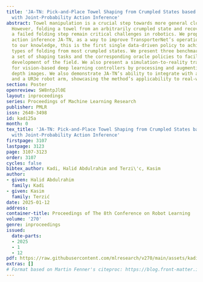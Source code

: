 ```yaml
---
title: 'JA-TN: Pick-and-Place Towel Shaping from Crumpled States based on TransporterNet
  with Joint-Probability Action Inference'
abstract: Towel manipulation is a crucial step towards more general cloth manipulation.
  However, folding a towel from an arbitrarily crumpled state and recovering from
  a failed folding step remain critical challenges in robotics. We propose joint-probability
  action inference JA-TN, as a way to improve TransporterNet’s operational efficiency;
  to our knowledge, this is the first single data-driven policy to achieve various
  types of folding from most crumpled states. We present three benchmark domains with
  a set of shaping tasks and the corresponding oracle policies to facilitate the further
  development of the field. We also present a simulation-to-reality transfer procedure
  for vision-based deep learning controllers by processing and augmenting RGB and/or
  depth images. We also demonstrate JA-TN’s ability to integrate with a real camera
  and a UR3e robot arm, showcasing the method’s applicability to real-world tasks.
section: Poster
openreview: SW8ntpJl0E
layout: inproceedings
series: Proceedings of Machine Learning Research
publisher: PMLR
issn: 2640-3498
id: kadi25a
month: 0
tex_title: 'JA-TN: Pick-and-Place Towel Shaping from Crumpled States based on TransporterNet
  with Joint-Probability Action Inference'
firstpage: 3107
lastpage: 3123
page: 3107-3123
order: 3107
cycles: false
bibtex_author: Kadi, Halid Abdulrahim and Terzi\'c, Kasim
author:
- given: Halid Abdulrahim
  family: Kadi
- given: Kasim
  family: Terzić
date: 2025-01-12
address:
container-title: Proceedings of The 8th Conference on Robot Learning
volume: '270'
genre: inproceedings
issued:
  date-parts:
  - 2025
  - 1
  - 12
pdf: https://raw.githubusercontent.com/mlresearch/v270/main/assets/kadi25a/kadi25a.pdf
extras: []
# Format based on Martin Fenner's citeproc: https://blog.front-matter.io/posts/citeproc-yaml-for-bibliographies/
---
```

